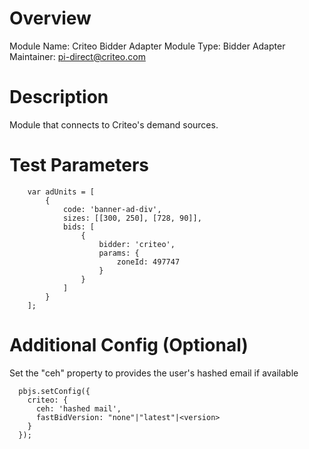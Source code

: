 # Overview

Module Name: Criteo Bidder Adapter
Module Type: Bidder Adapter
Maintainer: pi-direct@criteo.com

# Description

Module that connects to Criteo's demand sources.

# Test Parameters
```
    var adUnits = [
        {
            code: 'banner-ad-div',
            sizes: [[300, 250], [728, 90]],
            bids: [
                {
                    bidder: 'criteo',
                    params: {
                        zoneId: 497747
                    }
                }
            ]
        }
    ];
```

# Additional Config (Optional)
Set the "ceh" property to provides the user's hashed email if available
```
  pbjs.setConfig({
    criteo: {
      ceh: 'hashed mail',
      fastBidVersion: "none"|"latest"|<version>
    }
  });
```
